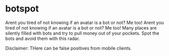 # botspot
Arent you tired of not knowing if an avatar is a bot or not? Me too!
Arent you tired of not knowing if an avatar is a bot or not? Me too!
Many places are silently filled with bots and try to pull money out of your pockets. Spot the bots and avoid them with this radar.

Disclaimer: THere can be false positives from mobile clients.
